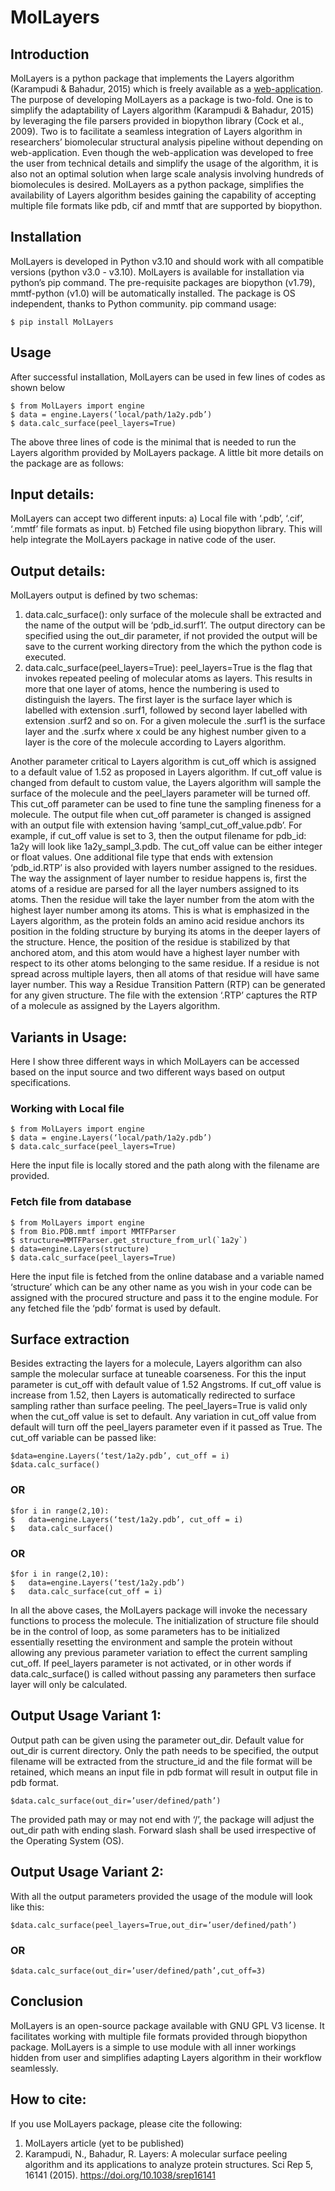 # MolLayers

## Introduction

MolLayers is a python package that implements the Layers algorithm (Karampudi & Bahadur, 2015) which is freely available as a [web-application](http://www.csb.iitkgp.ac.in/applications/mol_layers/main). The purpose of developing MolLayers as a package is two-fold. One is to simplify the adaptability of Layers algorithm (Karampudi & Bahadur, 2015) by leveraging the file parsers provided in biopython library (Cock et al., 2009). Two is to facilitate a seamless integration of Layers algorithm in researchers’ biomolecular structural analysis pipeline without depending on web-application. 
Even though the web-application was developed to free the user from technical details and simplify the usage of the algorithm, it is also not an optimal solution when large scale analysis involving hundreds of biomolecules is desired. MolLayers as a python package, simplifies the availability of Layers algorithm besides gaining the capability of accepting multiple file formats like pdb, cif and mmtf that are supported by biopython.


## Installation

MolLayers is developed in Python v3.10 and should work with all compatible versions (python v3.0 - v3.10). MolLayers is available for installation via python’s pip command. The pre-requisite packages are biopython (v1.79), mmtf-python (v1.0) will be automatically installed. The package is OS independent, thanks to Python community. 
pip command usage:
```
$ pip install MolLayers
```

## Usage

After successful installation, MolLayers can be used in few lines of codes as shown below

```
$ from MolLayers import engine
$ data = engine.Layers(‘local/path/1a2y.pdb’)
$ data.calc_surface(peel_layers=True)
```

The above three lines of code is the minimal that is needed to run the Layers algorithm provided by MolLayers package. A little bit more details on the package are as follows:

## Input details: 

MolLayers can accept two different inputs:
a)	Local file with ‘.pdb’, ‘.cif’, ‘.mmtf’ file formats as input. 
b)	Fetched file using biopython library. This will help integrate the MolLayers package in native code of the user.

## Output details:

MolLayers output is defined by two schemas:
1)	data.calc_surface(): only surface of the molecule shall be extracted and the name of the output will be ‘pdb_id.surf1’. The output directory can be specified using the out_dir parameter, if not provided the output will be save to the current working directory from the which the python code is executed.
2)	data.calc_surface(peel_layers=True): peel_layers=True is the flag that invokes repeated peeling of molecular atoms as layers. This results in more that one layer of atoms, hence the numbering is used to distinguish the layers. The first layer is the surface layer which is labelled with extension .surf1, followed by second layer labelled with extension .surf2 and so on. For a given molecule the .surf1 is the surface layer and the .surfx where x could be any highest number given to a layer is the core of the molecule according to Layers algorithm. 

Another parameter critical to Layers algorithm is cut_off which is assigned to a default value of 1.52 as proposed in Layers algorithm. If cut_off value is changed from default to custom value, the Layers algorithm will sample the surface of the molecule and the peel_layers parameter will be turned off. This cut_off parameter can be used to fine tune the sampling fineness for a molecule. The output file when cut_off parameter is changed is assigned with an output file with extension having ‘sampl_cut_off_value.pdb’. For example, if cut_off value is set to 3, then the output filename for pdb_id: 1a2y will look like 1a2y_sampl_3.pdb. The cut_off value can be either integer or float values.
One additional file type that ends with extension ‘pdb_id.RTP’ is also provided with layers number assigned to the residues. The way the assignment of layer number to residue happens is, first the atoms of a residue are parsed for all the layer numbers assigned to its atoms. Then the residue will take the layer number from the atom with the highest layer number among its atoms. This is what is emphasized in the Layers algorithm, as the protein folds an amino acid residue anchors its position in the folding structure by burying its atoms in the deeper layers of the structure. Hence, the position of the residue is stabilized by that anchored atom, and this atom would have a highest layer number with respect to its other atoms belonging to the same residue. If a residue is not spread across multiple layers, then all atoms of that residue will have same layer number. This way a Residue Transition Pattern (RTP) can be generated for any given structure. The file with the extension ‘.RTP’ captures the RTP of a molecule as assigned by the Layers algorithm.

## Variants in Usage:

Here I show three different ways in which MolLayers can be accessed based on the input source and two different ways based on output specifications.

### Working with Local file
```
$ from MolLayers import engine
$ data = engine.Layers(‘local/path/1a2y.pdb’)
$ data.calc_surface(peel_layers=True)
```

Here the input file is locally stored and the path along with the filename are provided.

### Fetch file from database
```
$ from MolLayers import engine
$ from Bio.PDB.mmtf import MMTFParser
$ structure=MMTFParser.get_structure_from_url(`1a2y`)
$ data=engine.Layers(structure)
$ data.calc_surface(peel_layers=True)
```
Here the input file is fetched from the online database and a variable named ‘structure’ which can be any other name as you wish in your code can be assigned with the procured structure and pass it to the engine module. For any fetched file the ‘pdb’ format is used by default.

## Surface extraction 

Besides extracting the layers for a molecule, Layers algorithm can also sample the molecular surface at tuneable coarseness. For this the input parameter is cut_off with default value of 1.52 Angstroms.  If cut_off value is increase from 1.52, then Layers is automatically redirected to surface sampling rather than surface peeling. The peel_layers=True is valid only when the cut_off value is set to default. Any variation in cut_off value from default will turn off the peel_layers parameter even if it passed as True. The cut_off variable can be passed like:
```
$data=engine.Layers(‘test/1a2y.pdb’, cut_off = i)
$data.calc_surface()
```
### OR
```
$for i in range(2,10):
$	data=engine.Layers(‘test/1a2y.pdb’, cut_off = i)
$	data.calc_surface()
```
### OR
```
$for i in range(2,10):
$	data=engine.Layers(‘test/1a2y.pdb’)
$	data.calc_surface(cut_off = i)
```
In all the above cases, the MolLayers package will invoke the necessary functions to process the molecule. The initialization of structure file should be in the control of loop, as some parameters has to be initialized essentially resetting the environment and sample the protein without allowing any previous parameter variation to effect the current sampling cut_off. If peel_layers parameter is not activated, or in other words if data.calc_surface() is called without passing any parameters then surface layer will only be calculated.

## Output Usage Variant 1:

Output path can be given using the parameter out_dir. Default value for out_dir is current directory. Only the path needs to be specified, the output filename will be extracted from the structure_id and the file format will be retained, which means an input file in pdb format will result in output file in pdb format.
```
$data.calc_surface(out_dir=’user/defined/path’)
```

The provided path may or may not end with ‘/’, the package will adjust the out_dir path with ending slash. Forward slash shall be used irrespective of the Operating System (OS). 

## Output Usage Variant 2:

With all the output parameters provided the usage of the module will look like this:
```
$data.calc_surface(peel_layers=True,out_dir=’user/defined/path’)
```

### OR
```
$data.calc_surface(out_dir=’user/defined/path’,cut_off=3)
```
## Conclusion

MolLayers is an open-source package available with GNU GPL V3 license. It facilitates working with multiple file formats provided through biopython package. MolLayers is a simple to use module with all inner workings hidden from user and simplifies adapting Layers algorithm in their workflow seamlessly.

## How to cite:
If you use MolLayers package, please cite the following:
1)	MolLayers article (yet to be published)
2)	Karampudi, N., Bahadur, R. Layers: A molecular surface peeling algorithm and its applications to analyze protein structures. Sci Rep 5, 16141 (2015). https://doi.org/10.1038/srep16141

